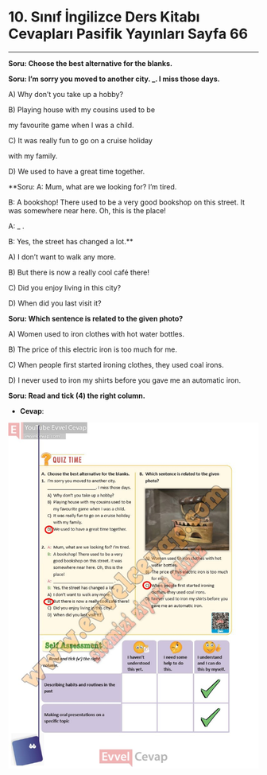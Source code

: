 # 10. Sınıf İngilizce Ders Kitabı Cevapları Pasifik Yayınları Sayfa 66

---

**Soru: Choose the best alternative for the blanks.**

**Soru: I’m sorry you moved to another city. _. I miss those days.**

A) Why don’t you take up a hobby?

 B) Playing house with my cousins used to be

 my favourite game when I was a child.

 C) It was really fun to go on a cruise holiday

 with my family.

 D) We used to have a great time together.

**Soru: A: Mum, what are we looking for? I’m tired.

 B: A bookshop! There used to be a very good bookshop on this street. It was somewhere near here. Oh, this is the place!

 A: _ .

 B: Yes, the street has changed a lot.**

A) I don’t want to walk any more.

 B) But there is now a really cool café there!

 C) Did you enjoy living in this city?

 D) When did you last visit it?

**Soru: Which sentence is related to the given photo?**

A) Women used to iron clothes with hot water bottles.

 B) The price of this electric iron is too much for me.

 C) When people first started ironing clothes, they used coal irons.

 D) I never used to iron my shirts before you gave me an automatic iron.

**Soru: Read and tick (4) the right column.**

-   **Cevap**:

![Image 1](./image_1.jpg)
